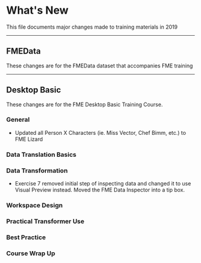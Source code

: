 # What's New #
This file documents major changes made to training materials in 2019

---

## FMEData ##
These changes are for the FMEData dataset that accompanies FME training



---

## Desktop Basic ##
These changes are for the FME Desktop Basic Training Course.

### General ###
- Updated all Person X Characters (ie. Miss Vector, Chef Bimm, etc.) to FME Lizard


### Data Translation Basics ###


### Data Transformation ###
- Exercise 7 removed initial step of inspecting data and changed it to use Visual Preview instead. Moved the FME Data Inspector into a tip box. 

### Workspace Design ###



### Practical Transformer Use ###



### Best Practice ###



### Course Wrap Up ###
